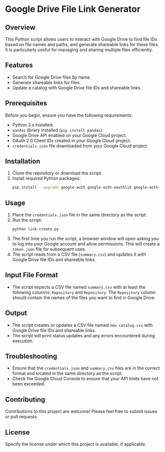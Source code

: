 
# Google Drive File Link Generator

## Overview
This Python script allows users to interact with Google Drive to find file IDs based on file names and paths, and generate shareable links for these files. It is particularly useful for managing and sharing multiple files efficiently.

## Features
- Search for Google Drive files by name.
- Generate shareable links for files.
- Update a catalog with Google Drive file IDs and shareable links.

## Prerequisites
Before you begin, ensure you have the following requirements:
- Python 3.x installed.
- `pandas` library installed (`pip install pandas`).
- Google Drive API enabled on your Google Cloud project.
- OAuth 2.0 Client IDs created in your Google Cloud project.
- `credentials.json` file downloaded from your Google Cloud project.

## Installation
1. Clone the repository or download the script.
2. Install required Python packages:
   ```bash
   pip install --upgrade google-auth google-auth-oauthlib google-auth-httplib2 google-api-python-client
   ```

## Usage
1. Place the `credentials.json` file in the same directory as the script.
2. Run the script:
   ```bash
   python link-create.py
   ```
3. The first time you run the script, a browser window will open asking you to log into your Google account and allow permissions. This will create a `token.json` file for subsequent uses.
4. The script reads from a CSV file (`summary.csv`) and updates it with Google Drive file IDs and shareable links.

## Input File Format
- The script expects a CSV file named `summary.csv` with at least the following columns: `Repository` and `Repository`. The `Repository` column should contain the names of the files you want to find in Google Drive.

## Output
- The script creates or updates a CSV file named `new catalog.csv` with Google Drive file IDs and shareable links.
- The script will print status updates and any errors encountered during execution.

## Troubleshooting
- Ensure that the `credentials.json` and `summary.csv` files are in the correct format and located in the same directory as the script.
- Check the Google Cloud Console to ensure that your API limits have not been exceeded.

## Contributing
Contributions to this project are welcome! Please feel free to submit issues or pull requests.

## License
Specify the license under which this project is available, if applicable.
